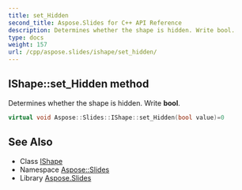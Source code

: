 ```yaml
---
title: set_Hidden
second_title: Aspose.Slides for C++ API Reference
description: Determines whether the shape is hidden. Write bool.
type: docs
weight: 157
url: /cpp/aspose.slides/ishape/set_hidden/
---
```

## IShape::set_Hidden method


Determines whether the shape is hidden. Write **bool**.

```cpp
virtual void Aspose::Slides::IShape::set_Hidden(bool value)=0
```

## See Also

* Class [IShape](../)
* Namespace [Aspose::Slides](../../)
* Library [Aspose.Slides](../../../)
